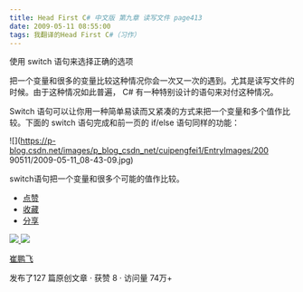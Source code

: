 ```yaml
---
title: Head First C# 中文版 第九章 读写文件 page413
date: 2009-05-11 08:55:00
tags: 我翻译的Head First C#（习作）
---
```

使用  switch  语句来选择正确的选项

  

把一个变量和很多的变量比较这种情况你会一次又一次的遇到。尤其是读写文件的时候。由于这种情况如此普遍，  C#  有一种特别设计的语句来对付这种情况。

  

Switch  语句可以让你用一种简单易读而又紧凑的方式来把一个变量和多个值作比较。下面的  switch  语句完成和前一页的  if/else
语句同样的功能：

  

![](https://p-blog.csdn.net/images/p_blog_csdn_net/cuipengfei1/EntryImages/200
90511/2009-05-11_08-43-09.jpg)

switch语句把一个变量和很多个可能的值作比较。

  * [ 点赞  ](javascript:;)
  * [ 收藏  ](javascript:;)
  * [ 分享 ](javascript:;)

[ ![](https://profile.csdnimg.cn/5/2/5/3_cuipengfei1)
![](https://g.csdnimg.cn/static/user-reg-year/1x/11.png)
](https://blog.csdn.net/cuipengfei1)

[ 崔鹏飞 ](https://blog.csdn.net/cuipengfei1)

发布了127 篇原创文章  ·  获赞 8  ·  访问量 74万+

